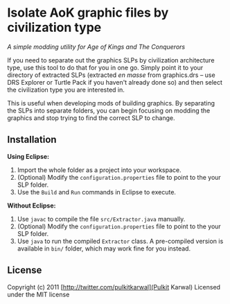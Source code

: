 # Isolate AoK graphic files by civilization type

*A simple modding utility for Age of Kings and The Conquerors*

If you need to separate out the graphics SLPs by civilization architecture type, use this tool to do that for you in one go. Simply point it to your directory of extracted SLPs (extracted _en masse_ from graphics.drs – use DRS Explorer or Turtle Pack if you haven't already done so) and then select the civilization type you are interested in.

This is useful when developing mods of building graphics. By separating the SLPs into separate folders, you can begin focusing on modding the graphics and stop trying to find the correct SLP to change.

## Installation

**Using Eclipse:**

1. Import the whole folder as a project into your workspace.
2. (Optional) Modify the `configuration.properties` file to point to the your SLP folder.
3. Use the `Build` and `Run` commands in Eclipse to execute.

**Without Eclipse:**

1. Use `javac` to compile the file `src/Extractor.java` manually.
2. (Optional) Modify the `configuration.properties` file to point to the your SLP folder.
3. Use `java` to run the compiled `Extractor` class. A pre-compiled version is available in `bin/` folder, which may work fine for you instead.

## License
Copyright (c) 2011 [http://twitter.com/pulkitkarwal](Pulkit Karwal)
Licensed under the MIT license
